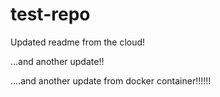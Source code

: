 # test-repo

Updated readme from the cloud!

...and another update!!


....and another update from docker container!!!!!!
